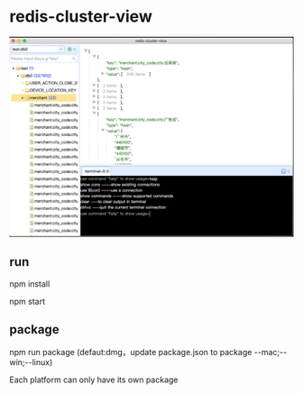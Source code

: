 # redis-cluster-view

![avatar](./img/view.png)

## run
npm install

npm start

## package
npm run package (defaut:dmg，update package.json to package --mac;--win;--linux)

Each platform can only have its own package

